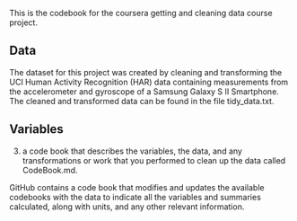 This is the codebook for the coursera getting and cleaning data course project.

## Data

The dataset for this project was created by cleaning and transforming the UCI Human Activity Recognition (HAR) data containing measurements from the accelerometer and gyroscope of a Samsung Galaxy S II Smartphone. The cleaned and transformed data can be found in the file tidy_data.txt. 



## Variables







3) a code book that describes the variables, the data, and any transformations or work that you performed to clean up the data called CodeBook.md.

GitHub contains a code book that modifies and updates the available codebooks with the data to indicate all the variables and summaries calculated, along with units, and any other relevant information.
